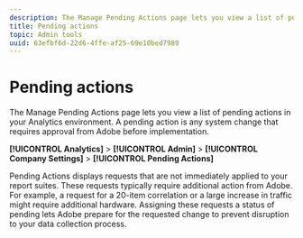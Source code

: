 ```yaml
---
description: The Manage Pending Actions page lets you view a list of pending actions in your Analytics environment. A pending action is any system change that requires approval from Adobe before implementation.
title: Pending actions
topic: Admin tools
uuid: 63efbf6d-22d6-4ffe-af25-69e10bed7989
---
```


# Pending actions

The Manage Pending Actions page lets you view a list of pending actions in your Analytics environment. A pending action is any system change that requires approval from Adobe before implementation.

**[!UICONTROL Analytics]** > **[!UICONTROL Admin]** > **[!UICONTROL Company Settings]** > **[!UICONTROL Pending Actions]**

Pending Actions displays requests that are not immediately applied to your report suites. These requests typically require additional action from Adobe. For example, a request for a 20-item correlation or a large increase in traffic might require additional hardware. Assigning these requests a status of pending lets Adobe prepare for the requested change to prevent disruption to your data collection process.
